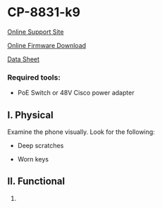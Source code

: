 # CP-8831-k9

[Online Support Site](https://www.cisco.com/c/en/us/support/collaboration-endpoints/unified-ip-conference-phone-8831/model.html)

[Online Firmware Download](https://www.cisco.com/c/en/us/support/collaboration-endpoints/unified-ip-conference-phone-8831/model.html#~tab-downloads)

[Data Sheet](Docs\data_sheet_c78-504890.pdf)

### Required tools:

- PoE Switch or 48V Cisco power adapter

## I. Physical

Examine the phone visually. Look for the following:

- Deep scratches

- Worn keys



## II. Functional

1. 